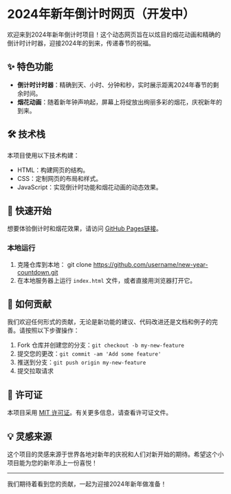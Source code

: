 # 2024年新年倒计时网页（开发中）

欢迎来到2024年新年倒计时项目！这个动态网页旨在以炫目的烟花动画和精确的倒计时计时器，迎接2024年的到来，传递春节的祝福。

## ✨ 特色功能
- **倒计时计时器**：精确到天、小时、分钟和秒，实时展示距离2024年春节的剩余时间。
- **烟花动画**：随着新年钟声响起，屏幕上将绽放出绚丽多彩的烟花，庆祝新年的到来。

## 🛠 技术栈
本项目使用以下技术构建：
- HTML：构建网页的结构。
- CSS：定制网页的布局和样式。
- JavaScript：实现倒计时功能和烟花动画的动态效果。

## 🚀 快速开始
想要体验倒计时和烟花效果，请访问 [GitHub Pages链接](https://username.github.io/new-year-countdown)。

### 本地运行
1. 克隆仓库到本地：
git clone https://github.com/username/new-year-countdown.git
2. 在本地服务器上运行 `index.html` 文件，或者直接用浏览器打开它。

## 🤝 如何贡献
我们欢迎任何形式的贡献，无论是新功能的建议、代码改进还是文档和例子的完善。请按照以下步骤操作：
1. Fork 仓库并创建您的分支：`git checkout -b my-new-feature`
2. 提交您的更改：`git commit -am 'Add some feature'`
3. 推送到分支：`git push origin my-new-feature`
4. 提交拉取请求

## 📝 许可证
本项目采用 [MIT 许可证](LICENSE)。有关更多信息，请查看许可证文件。

## 💡 灵感来源
这个项目的灵感来源于世界各地对新年的庆祝和人们对新开始的期待。希望这个小项目能为您的新年添上一份喜悦！

---

我们期待着看到您的贡献，一起为迎接2024年新年做准备！
